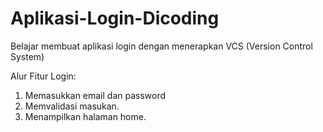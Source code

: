 # Aplikasi-Login-Dicoding
Belajar membuat aplikasi login dengan menerapkan VCS (Version Control System)

Alur Fitur Login:
1. Memasukkan email dan password
2. Memvalidasi masukan.
3. Menampilkan halaman home.
